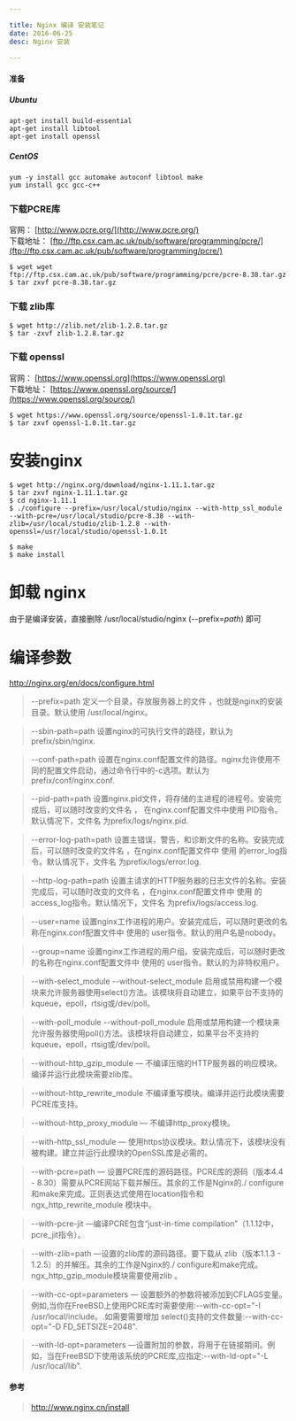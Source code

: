 ```yaml
---

title: Nginx 编译 安装笔记
date: 2016-06-25
desc: Nginx 安装

---
```


#### 准备

##### Ubuntu 
``` shell
apt-get install build-essential 
apt-get install libtool 
apt-get install openssl 
```

##### CentOS 
``` shell
yum -y install gcc automake autoconf libtool make
yum install gcc gcc-c++
```


<!--more-->

### 下载PCRE库
官网： [http://www.pcre.org/](http://www.pcre.org/)  
下载地址： [ftp://ftp.csx.cam.ac.uk/pub/software/programming/pcre/](ftp://ftp.csx.cam.ac.uk/pub/software/programming/pcre/)

``` shell
$ wget wget ftp://ftp.csx.cam.ac.uk/pub/software/programming/pcre/pcre-8.38.tar.gz
$ tar zxvf pcre-8.38.tar.gz
```

### 下载 zlib库

``` shell
$ wget http://zlib.net/zlib-1.2.8.tar.gz
$ tar -zxvf zlib-1.2.8.tar.gz
```

### 下载 openssl
官网： [https://www.openssl.org](https://www.openssl.org)  
下载地址： [https://www.openssl.org/source/](https://www.openssl.org/source/)

``` shell
$ wget https://www.openssl.org/source/openssl-1.0.1t.tar.gz
$ tar zxvf openssl-1.0.1t.tar.gz
```

# 安装nginx

``` shell
$ wget http://nginx.org/download/nginx-1.11.1.tar.gz
$ tar zxvf nginx-1.11.1.tar.gz
$ cd nginx-1.11.1
$ ./configure --prefix=/usr/local/studio/nginx --with-http_ssl_module --with-pcre=/usr/local/studio/pcre-8.38 --with-zlib=/usr/local/studio/zlib-1.2.8 --with-openssl=/usr/local/studio/openssl-1.0.1t

$ make
$ make install 

```
# 卸载 nginx
由于是编译安装，直接删除 /usr/local/studio/nginx (--prefix=*path*) 即可

# 编译参数
http://nginx.org/en/docs/configure.html

>--prefix=path    定义一个目录，存放服务器上的文件 ，也就是nginx的安装目录。默认使用 /usr/local/nginx。

>--sbin-path=path 设置nginx的可执行文件的路径，默认为  prefix/sbin/nginx.

>--conf-path=path  设置在nginx.conf配置文件的路径。nginx允许使用不同的配置文件启动，通过命令行中的-c选项。默认为prefix/conf/nginx.conf.

>--pid-path=path  设置nginx.pid文件，将存储的主进程的进程号。安装完成后，可以随时改变的文件名 ， 在nginx.conf配置文件中使用 PID指令。默认情况下，文件名 为prefix/logs/nginx.pid.

>--error-log-path=path 设置主错误，警告，和诊断文件的名称。安装完成后，可以随时改变的文件名 ，在nginx.conf配置文件中 使用 的error_log指令。默认情况下，文件名 为prefix/logs/error.log.

>--http-log-path=path  设置主请求的HTTP服务器的日志文件的名称。安装完成后，可以随时改变的文件名 ，在nginx.conf配置文件中 使用 的access_log指令。默认情况下，文件名 为prefix/logs/access.log.

>--user=name  设置nginx工作进程的用户。安装完成后，可以随时更改的名称在nginx.conf配置文件中 使用的 user指令。默认的用户名是nobody。

>--group=name  设置nginx工作进程的用户组。安装完成后，可以随时更改的名称在nginx.conf配置文件中 使用的 user指令。默认的为非特权用户。

>--with-select_module --without-select_module 启用或禁用构建一个模块来允许服务器使用select()方法。该模块将自动建立，如果平台不支持的kqueue，epoll，rtsig或/dev/poll。

>--with-poll_module --without-poll_module 启用或禁用构建一个模块来允许服务器使用poll()方法。该模块将自动建立，如果平台不支持的kqueue，epoll，rtsig或/dev/poll。

>--without-http_gzip_module — 不编译压缩的HTTP服务器的响应模块。编译并运行此模块需要zlib库。

>--without-http_rewrite_module  不编译重写模块。编译并运行此模块需要PCRE库支持。

>--without-http_proxy_module — 不编译http_proxy模块。

>--with-http_ssl_module — 使用https协议模块。默认情况下，该模块没有被构建。建立并运行此模块的OpenSSL库是必需的。

>--with-pcre=path — 设置PCRE库的源码路径。PCRE库的源码（版本4.4 - 8.30）需要从PCRE网站下载并解压。其余的工作是Nginx的./ configure和make来完成。正则表达式使用在location指令和 ngx_http_rewrite_module 模块中。

>--with-pcre-jit —编译PCRE包含“just-in-time compilation”（1.1.12中， pcre_jit指令）。

>--with-zlib=path —设置的zlib库的源码路径。要下载从 zlib（版本1.1.3 - 1.2.5）的并解压。其余的工作是Nginx的./ configure和make完成。ngx_http_gzip_module模块需要使用zlib 。

>--with-cc-opt=parameters — 设置额外的参数将被添加到CFLAGS变量。例如,当你在FreeBSD上使用PCRE库时需要使用:--with-cc-opt="-I /usr/local/include。.如需要需要增加 select()支持的文件数量:--with-cc-opt="-D FD_SETSIZE=2048".

>--with-ld-opt=parameters —设置附加的参数，将用于在链接期间。例如，当在FreeBSD下使用该系统的PCRE库,应指定:--with-ld-opt="-L /usr/local/lib".


#### 参考
> http://www.nginx.cn/install
